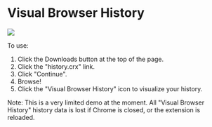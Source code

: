 Visual Browser History
======================

<a href="http://i.imgur.com/n6eBR.png"><img src="http://i.imgur.com/n6eBRl.jpg"></a>

To use:
1. Click the Downloads button at the top of the page.
2. Click the "history.crx" link.
3. Click "Continue".
4. Browse!
5. Click the "Visual Browser History" icon to visualize your history.

Note: This is a very limited demo at the moment. All "Visual Browser History" history data is lost if Chrome is closed, or the extension is reloaded.
